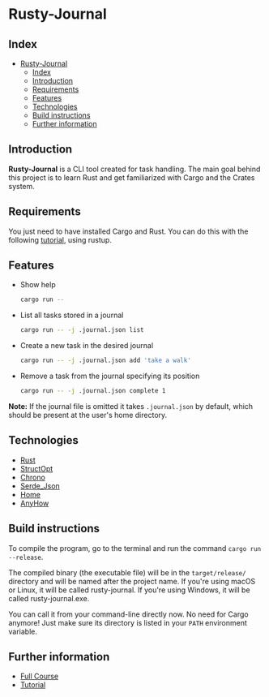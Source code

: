 # Rusty-Journal

## Index
- [Rusty-Journal](#rusty-journal)
  - [Index](#index)
  - [Introduction](#introduction)
  - [Requirements](#requirements)
  - [Features](#features)
  - [Technologies](#technologies)
  - [Build instructions](#build-instructions)
  - [Further information](#further-information)

## Introduction
**Rusty-Journal** is a CLI tool created for task handling. The main goal behind this project is to learn Rust and get familiarized with Cargo and the Crates system. 


## Requirements
You just need to have installed Cargo and Rust. You can do this with the following [tutorial](https://www.rust-lang.org/tools/install), using rustup.

## Features
- Show help
    ```bash
    cargo run --
    ```

- List all tasks stored in a journal
    ```bash
    cargo run -- -j .journal.json list
    ```

- Create a new task in the desired journal
    ```bash
    cargo run -- -j .journal.json add 'take a walk'
    ```

- Remove a task from the journal specifying its position
    ```bash
    cargo run -- -j .journal.json complete 1
    ```

**Note:** If the journal file is omitted it takes `.journal.json` by default, which should be present at the user's home directory.

## Technologies

-   [Rust](https://www.rust-lang.org/)
-   [StructOpt](https://github.com/TeXitoi/structopt)
-   [Chrono](https://github.com/chronotope/chrono)
-   [Serde_Json](https://docs.rs/serde_json/latest/serde_json/)
-   [Home](https://docs.rs/home/latest/home/)
-   [AnyHow](https://github.com/dtolnay/anyhow)

## Build instructions
To compile the program, go to the terminal and run the command `cargo run --release`.

The compiled binary (the executable file) will be in the `target/release/` directory and will be named after the project name. If you're using macOS or Linux, it will be called rusty-journal. If you're using Windows, it will be called rusty-journal.exe.

You can call it from your command-line directly now. No need for Cargo anymore! Just make sure its directory is listed in your `PATH` environment variable.

## Further information
-   [Full Course](https://learn.microsoft.com/en-us/training/paths/rust-first-steps/)
-   [Tutorial](https://learn.microsoft.com/en-us/training/modules/rust-create-command-line-program/)